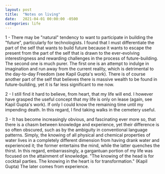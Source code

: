 ```yaml
---
layout: post
title:  "Notes on living"
date:   2021-04-01 00:00:00 -0500
categories: life
---
```


1 - There may be "natural" tendency to want to participate in building the "future", particularly for technologists. I found that I must differentiate the part of the self that wants to build future because it wants to escape the present from the part of the self that is drawn to the ever-evolving interestingness and rewarding challenges in the process of future-building. The second one is much purer. The first one is an attempt to indulge in imagination and run away from the current reality, which is detrimental to the day-to-day Freedom (see Kapil Gupta's work). There is of course another part of the self that believes there is massive wealth to be found in future-building, yet it is far less significant to me now.

2 - I still find it hard to believe, from heart, that my life will end. I however have grasped the useful concept that my life is only on lease (again, see Kapil Gupta's work). If only I could know the remaining time until my impending death. In this regard, I find taking walks in the cemetery useful.

3 - It has become increasingly obvious, and fascinating ever more so, that there is a chasm between knowledge and experience, yet their difference is so often obscured, such as by the ambiguity in conventional language patterns. Simply, the knowing of all physical and chemical properties of water lives in a completely different dimension from having drank water and experienced it; the former entertains the mind, while the latter quenches the thirst. In this regard, embarrassingly, a gargantuan portion of my life was focused on the attainment of knowledge. "The knowing of the head is for cocktail parties. The knowing in the heart is for transformation." (Kapil Gupta) The later comes from experience.
